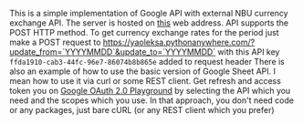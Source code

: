 This is a simple implementation of Google API with external NBU currency exchange API. The server is hosted on [this](https://yaoleksa.pythonanywhere.com/) web address.
API supports the POST HTTP method. To get currency exchange rates for the period just make a POST request to https://yaoleksa.pythonanywhere.com/?update_from=`YYYYMMDD`&update_to=`YYYYMMDD` with this API key `ffda1910-cab3-44fc-96e7-86074b8b865e` added to request header
There is also an example of how to use the basic version of Google Sheet API. I mean how to use it via curl or some REST client.
Get refresh and access token you on [Google OAuth 2.0 Playground](https://developers.google.com/oauthplayground/) by selecting the API which you need and the scopes which you use. In that approach, you don't need code or any packages, just bare cURL (or any REST client which you prefer)